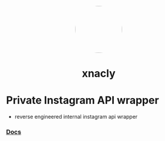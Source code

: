 <p align="center">
    <img style="border-radius: 100px" width="128" height="128" src="https://cdn.discordapp.com/avatars/417699816836169728/8ea8764772217e66ce7b7f9c3dd1561e.png?size=2048">
</p>
<h1 align="center">xnacly</h1>

# Private Instagram API wrapper

- reverse engineered internal instagram api wrapper
### [Docs](https://github.com/xNaCly/InstagramAPIwrapper/tree/master/docs)
